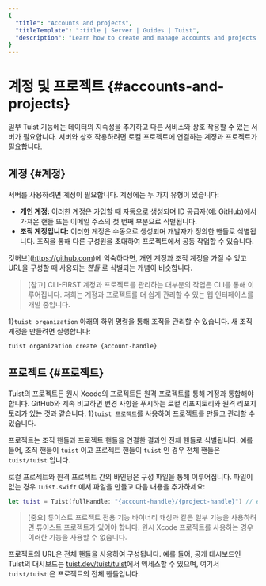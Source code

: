 ```yaml
---
{
  "title": "Accounts and projects",
  "titleTemplate": ":title | Server | Guides | Tuist",
  "description": "Learn how to create and manage accounts and projects in Tuist."
}
---
```

# 계정 및 프로젝트 {#accounts-and-projects}

일부 Tuist 기능에는 데이터의 지속성을 추가하고 다른 서비스와 상호 작용할 수 있는 서버가 필요합니다. 서버와 상호 작용하려면 로컬
프로젝트에 연결하는 계정과 프로젝트가 필요합니다.

## 계정 {#계정}

서버를 사용하려면 계정이 필요합니다. 계정에는 두 가지 유형이 있습니다:

- **개인 계정:** 이러한 계정은 가입할 때 자동으로 생성되며 ID 공급자(예: GitHub)에서 가져온 핸들 또는 이메일 주소의 첫 번째
  부분으로 식별됩니다.
- **조직 계정입니다:** 이러한 계정은 수동으로 생성되며 개발자가 정의한 핸들로 식별됩니다. 조직을 통해 다른 구성원을 초대하여 프로젝트에서
  공동 작업할 수 있습니다.

깃허브](https://github.com)에 익숙하다면, 개인 계정과 조직 계정을 가질 수 있고 URL을 구성할 때 사용되는 *핸들* 로
식별되는 개념이 비슷합니다.

> [참고] CLI-FIRST 계정과 프로젝트를 관리하는 대부분의 작업은 CLI를 통해 이루어집니다. 저희는 계정과 프로젝트를 더 쉽게 관리할
> 수 있는 웹 인터페이스를 개발 중입니다.

1}`tuist organization`</LocalizedLink> 아래의 하위 명령을 통해 조직을 관리할 수 있습니다. 새 조직 계정을
만들려면 실행합니다:
```bash
tuist organization create {account-handle}
```

## 프로젝트 {#프로젝트}

Tuist의 프로젝트든 원시 Xcode의 프로젝트든 원격 프로젝트를 통해 계정과 통합해야 합니다. GitHub와 계속 비교하면 변경 사항을
푸시하는 로컬 리포지토리와 원격 리포지토리가 있는 것과 같습니다. 1}`tuist 프로젝트`</LocalizedLink>를 사용하여 프로젝트를
만들고 관리할 수 있습니다.

프로젝트는 조직 핸들과 프로젝트 핸들을 연결한 결과인 전체 핸들로 식별됩니다. 예를 들어, 조직 핸들이 `tuist` 이고 프로젝트 핸들이
`tuist` 인 경우 전체 핸들은 `tuist/tuist` 입니다.

로컬 프로젝트와 원격 프로젝트 간의 바인딩은 구성 파일을 통해 이루어집니다. 파일이 없는 경우 `Tuist.swift` 에서 파일을 만들고 다음
내용을 추가하세요:

```swift
let tuist = Tuist(fullHandle: "{account-handle}/{project-handle}") // e.g. tuist/tuist
```

> [중요] 튜이스트 프로젝트 전용 기능 <LocalizedLink href="/guides/features/cache">바이너리
> 캐싱</LocalizedLink>과 같은 일부 기능을 사용하려면 튜이스트 프로젝트가 있어야 합니다. 원시 Xcode 프로젝트를 사용하는 경우
> 이러한 기능을 사용할 수 없습니다.

프로젝트의 URL은 전체 핸들을 사용하여 구성됩니다. 예를 들어, 공개 대시보드인 Tuist의 대시보드는
[tuist.dev/tuist/tuist](https://tuist.dev/tuist/tuist)에서 액세스할 수 있으며, 여기서
`tuist/tuist` 은 프로젝트의 전체 핸들입니다.
